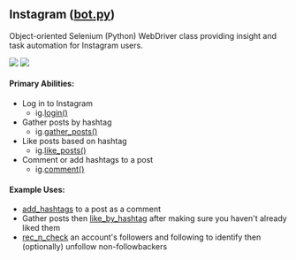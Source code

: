 ## Instagram ([bot.py](https://github.com/gumdropsteve/instagram/blob/master/bot.py))
Object-oriented Selenium (Python) WebDriver class providing insight and task automation for Instagram users. 

<a href="https://github.com/SeleniumHQ/selenium" target="_blank">
  <img src="https://img.shields.io/badge/built%20with-Selenium-yellow.svg" /></a>
<a href="https://www.python.org/" target="_blank">
  <img src="https://img.shields.io/badge/built%20with-Python3-red.svg" /></a>

#### Primary Abilities: 
- Log in to Instagram
  - ig.[login()](https://github.com/gumdropsteve/instagram/blob/master/bot.py#L80)
- Gather posts by hashtag
  - ig.[gather_posts()](https://github.com/gumdropsteve/instagram/blob/master/bot.py#L110)
- Like posts based on hashtag
  - ig.[like_posts()](https://github.com/gumdropsteve/instagram/blob/master/bot.py#L266)
- Comment or add hashtags to a post
  - ig.[comment()](https://github.com/gumdropsteve/instagram/blob/master/bot.py#L322)

#### Example Uses:
- [add_hashtags](https://github.com/gumdropsteve/instagram/blob/master/run.py#L24) to a post as a comment
- Gather posts then [like_by_hashtag](https://github.com/gumdropsteve/instagram/blob/master/run.py#L43) after making sure you haven't already liked them 
- [rec_n_check](https://github.com/gumdropsteve/instagram/blob/develop/run.py#L6) an account's followers and following to identify then (optionally) unfollow non-followbackers
  
